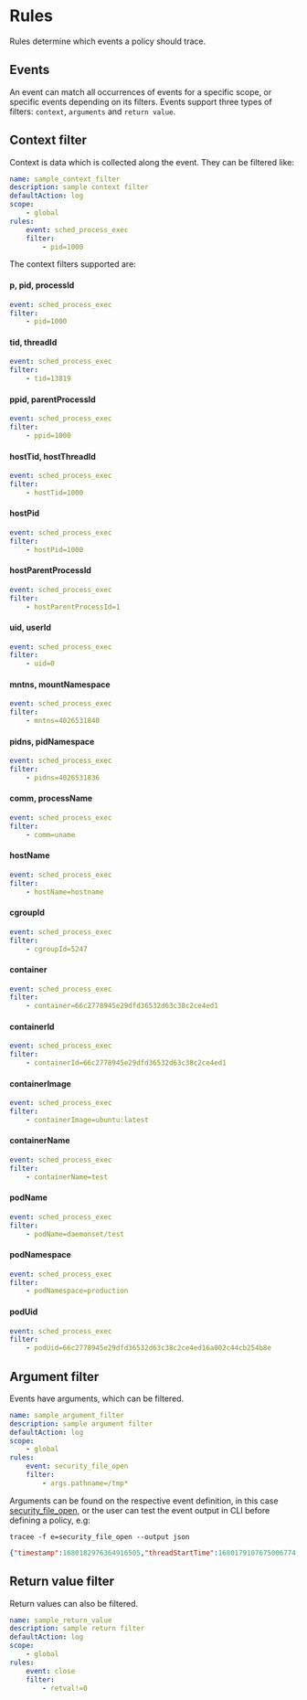 # Rules

Rules determine which events a policy should trace. 

## Events

An event can match all occurrences of events for a specific scope, or specific events depending on its filters.
Events support three types of filters: `context`, `arguments` and `return value`. 

## Context filter

Context is data which is collected along the event. They can be filtered like:

```yaml
name: sample_context_filter
description: sample context filter
defaultAction: log
scope:
    - global
rules:
    event: sched_process_exec
    filter:
        - pid=1000
```

The context filters supported are:

#### p, pid, processId

```yaml
event: sched_process_exec
filter:
    - pid=1000
```

#### tid, threadId

```yaml
event: sched_process_exec
filter:
    - tid=13819
```

#### ppid, parentProcessId

```yaml
event: sched_process_exec
filter:
    - ppid=1000
```

#### hostTid, hostThreadId

```yaml
event: sched_process_exec
filter:
    - hostTid=1000
```

#### hostPid

```yaml
event: sched_process_exec
filter:
    - hostPid=1000
```

#### hostParentProcessId

```yaml
event: sched_process_exec
filter:
    - hostParentProcessId=1
```

#### uid, userId

```yaml
event: sched_process_exec
filter:
    - uid=0
```

#### mntns, mountNamespace

```yaml
event: sched_process_exec
filter:
    - mntns=4026531840
```

#### pidns, pidNamespace

```yaml
event: sched_process_exec
filter:
    - pidns=4026531836
```

#### comm, processName

```yaml
event: sched_process_exec
filter:
    - comm=uname
```

#### hostName

```yaml
event: sched_process_exec
filter:
    - hostName=hostname
```

#### cgroupId

```yaml
event: sched_process_exec
filter:
    - cgroupId=5247
```

#### container

```yaml
event: sched_process_exec
filter:
    - container=66c2778945e29dfd36532d63c38c2ce4ed1
```

#### containerId

```yaml
event: sched_process_exec
filter:
    - containerId=66c2778945e29dfd36532d63c38c2ce4ed1
```

#### containerImage

```yaml
event: sched_process_exec
filter:
    - containerImage=ubuntu:latest
```

#### containerName  

```yaml
event: sched_process_exec
filter:
    - containerName=test
```

#### podName

```yaml
event: sched_process_exec
filter:
    - podName=daemonset/test
```

#### podNamespace

```yaml
event: sched_process_exec
filter:
    - podNamespace=production
```

#### podUid

```yaml
event: sched_process_exec
filter:
    - podUid=66c2778945e29dfd36532d63c38c2ce4ed16a002c44cb254b8e
```

        
## Argument filter

Events have arguments, which can be filtered. 

```yaml
name: sample_argument_filter
description: sample argument filter
defaultAction: log
scope:
    - global
rules:
    event: security_file_open
    filter:
        - args.pathname=/tmp*
```

Arguments can be found on the respective event definition, in this case [security_file_open](https://github.com/aquasecurity/tracee/blob/main/pkg/events/events.goL5293-L529), or the user can test the event output in CLI before defining a policy, e.g:

```console
tracee -f e=security_file_open --output json
```

```json
{"timestamp":1680182976364916505,"threadStartTime":1680179107675006774,"processorId":0,"processId":676,"cgroupId":5247,"threadId":676,"parentProcessId":1,"hostProcessId":676,"hostThreadId":676,"hostParentProcessId":1,"userId":131,"mountNamespace":4026532574,"pidNamespace":4026531836,"processName":"systemd-oomd","hostName":"josedonizetti-x","container":{},"kubernetes":{},"eventId":"730","eventName":"security_file_open","matchedPolicies":[""],"argsNum":6,"returnValue":0,"syscall":"openat","stackAddresses":null,"contextFlags":{"containerStarted":false,"isCompat":false},"args":[{"name":"pathname","type":"const char*","value":"/proc/meminfo"},{"name":"flags","type":"string","value":"O_RDONLY|O_LARGEFILE"},{"name":"dev","type":"dev_t","value":45},{"name":"inode","type":"unsigned long","value":4026532041},{"name":"ctime","type":"unsigned long","value":1680179108391999988},{"name":"syscall_pathname","type":"const char*","value":"/proc/meminfo"}]}
```

## Return value filter

Return values can also be filtered.

```yaml
name: sample_return_value
description: sample return filter
defaultAction: log
scope:
    - global
rules:
    event: close
    filter:
        - retval!=0
```
